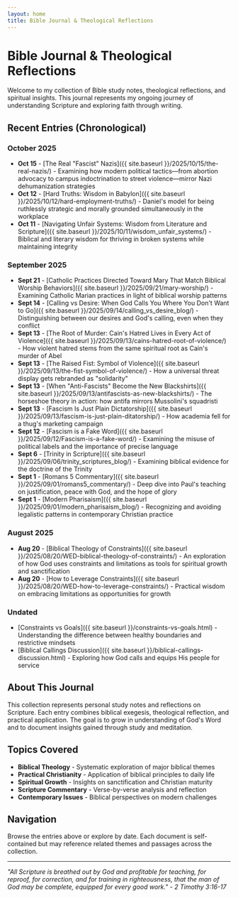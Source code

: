 ```yaml
---
layout: home
title: Bible Journal & Theological Reflections
---
```


# Bible Journal & Theological Reflections

Welcome to my collection of Bible study notes, theological reflections, and spiritual insights. This journal represents my ongoing journey of understanding Scripture and exploring faith through writing.

## Recent Entries (Chronological)

### October 2025
- **Oct 15** - [The Real "Fascist" Nazis]({{ site.baseurl }}/2025/10/15/the-real-nazis/) - Examining how modern political tactics—from abortion advocacy to campus indoctrination to street violence—mirror Nazi dehumanization strategies
- **Oct 12** - [Hard Truths: Wisdom in Babylon]({{ site.baseurl }}/2025/10/12/hard-employment-truths/) - Daniel's model for being ruthlessly strategic and morally grounded simultaneously in the workplace
- **Oct 11** - [Navigating Unfair Systems: Wisdom from Literature and Scripture]({{ site.baseurl }}/2025/10/11/wisdom_unfair_systems/) - Biblical and literary wisdom for thriving in broken systems while maintaining integrity

### September 2025
- **Sept 21** - [Catholic Practices Directed Toward Mary That Match Biblical Worship Behaviors]({{ site.baseurl }}/2025/09/21/mary-worship/) - Examining Catholic Marian practices in light of biblical worship patterns
- **Sept 14** - [Calling vs Desire: When God Calls You Where You Don't Want to Go]({{ site.baseurl }}/2025/09/14/calling_vs_desire_blog/) - Distinguishing between our desires and God's calling, even when they conflict
- **Sept 13** - [The Root of Murder: Cain's Hatred Lives in Every Act of Violence]({{ site.baseurl }}/2025/09/13/cains-hatred-root-of-violence/) - How violent hatred stems from the same spiritual root as Cain's murder of Abel
- **Sept 13** - [The Raised Fist: Symbol of Violence]({{ site.baseurl }}/2025/09/13/the-fist-symbol-of-violence/) - How a universal threat display gets rebranded as "solidarity"
- **Sept 13** - [When "Anti-Fascists" Become the New Blackshirts]({{ site.baseurl }}/2025/09/13/antifascists-as-new-blackshirts/) - The horseshoe theory in action: how antifa mirrors Mussolini's squadristi
- **Sept 13** - [Fascism Is Just Plain Dictatorship]({{ site.baseurl }}/2025/09/13/fascism-is-just-plain-ditatorship/) - How academia fell for a thug's marketing campaign
- **Sept 12** - [Fascism is a Fake Word]({{ site.baseurl }}/2025/09/12/Fascism-is-a-fake-word/) - Examining the misuse of political labels and the importance of precise language
- **Sept 6** - [Trinity in Scripture]({{ site.baseurl }}/2025/09/06/trinity_scriptures_blog/) - Examining biblical evidence for the doctrine of the Trinity
- **Sept 1** - [Romans 5 Commentary]({{ site.baseurl }}/2025/09/01/romans5_commentary/) - Deep dive into Paul's teaching on justification, peace with God, and the hope of glory
- **Sept 1** - [Modern Pharisaism]({{ site.baseurl }}/2025/09/01/modern_pharisaism_blog/) - Recognizing and avoiding legalistic patterns in contemporary Christian practice

### August 2025
- **Aug 20** - [Biblical Theology of Constraints]({{ site.baseurl }}/2025/08/20/WED-biblical-theology-of-constraints/) - An exploration of how God uses constraints and limitations as tools for spiritual growth and sanctification
- **Aug 20** - [How to Leverage Constraints]({{ site.baseurl }}/2025/08/20/WED-how-to-leverage-constraints/) - Practical wisdom on embracing limitations as opportunities for growth

### Undated
- [Constraints vs Goals]({{ site.baseurl }}/constraints-vs-goals.html) - Understanding the difference between healthy boundaries and restrictive mindsets
- [Biblical Callings Discussion]({{ site.baseurl }}/biblical-callings-discussion.html) - Exploring how God calls and equips His people for service

## About This Journal

This collection represents personal study notes and reflections on Scripture. Each entry combines biblical exegesis, theological reflection, and practical application. The goal is to grow in understanding of God's Word and to document insights gained through study and meditation.

## Topics Covered

- **Biblical Theology** - Systematic exploration of major biblical themes
- **Practical Christianity** - Application of biblical principles to daily life
- **Spiritual Growth** - Insights on sanctification and Christian maturity
- **Scripture Commentary** - Verse-by-verse analysis and reflection
- **Contemporary Issues** - Biblical perspectives on modern challenges

## Navigation

Browse the entries above or explore by date. Each document is self-contained but may reference related themes and passages across the collection.

---

*"All Scripture is breathed out by God and profitable for teaching, for reproof, for correction, and for training in righteousness, that the man of God may be complete, equipped for every good work." - 2 Timothy 3:16-17*
